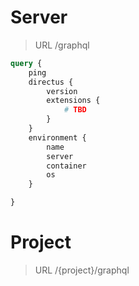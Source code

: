 # Server

> URL /graphql

```graphql
query {
    ping
    directus {
        version
        extensions {
            # TBD
        }
    }
    environment {
        name
        server
        container
        os
    }

}
```


# Project

> URL /{project}/graphql

```graphql


```
